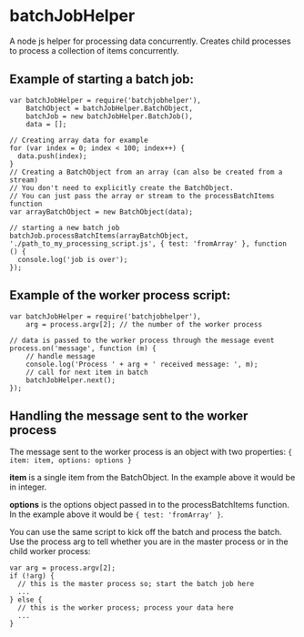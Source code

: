 # batchJobHelper
A node js helper for processing data concurrently. Creates child processes to process a collection of items concurrently.

## Example of starting a batch job:
```
var batchJobHelper = require('batchjobhelper'),
    BatchObject = batchJobHelper.BatchObject,
    batchJob = new batchJobHelper.BatchJob(),
    data = [];
    
// Creating array data for example
for (var index = 0; index < 100; index++) {
  data.push(index);
}
// Creating a BatchObject from an array (can also be created from a stream)
// You don't need to explicitly create the BatchObject. 
// You can just pass the array or stream to the processBatchItems function
var arrayBatchObject = new BatchObject(data); 

// starting a new batch job
batchJob.processBatchItems(arrayBatchObject, './path_to_my_processing_script.js', { test: 'fromArray' }, function () {
  console.log('job is over');
});
```

## Example of the worker process script:
```
var batchJobHelper = require('batchjobhelper'),
    arg = process.argv[2]; // the number of the worker process

// data is passed to the worker process through the message event
process.on('message', function (m) {
    // handle message 
    console.log('Process ' + arg + ' received message: ', m);
    // call for next item in batch
    batchJobHelper.next();
});
```

## Handling the message sent to the worker process
The message sent to the worker process is an object with two properties:
`{ item: item, options: options }`

**item** is a single item from the BatchObject. In the example above it would be in integer.

**options** is the options object passed in to the processBatchItems function. In the example above it would be `{ test: 'fromArray' }`.

You can use the same script to kick off the batch and process the batch. Use the process arg to tell whether you are in the master process or in the child worker process:
```
var arg = process.argv[2];
if (!arg) {
  // this is the master process so; start the batch job here
  ...
} else {
  // this is the worker process; process your data here
  ...
}
```

